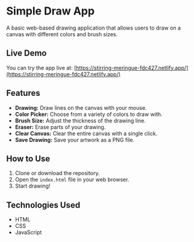 # Simple Draw App

A basic web-based drawing application that allows users to draw on a canvas with different colors and brush sizes.

## Live Demo

You can try the app live at: [https://stirring-meringue-fdc427.netlify.app/](https://stirring-meringue-fdc427.netlify.app/)

## Features

*   **Drawing:** Draw lines on the canvas with your mouse.
*   **Color Picker:** Choose from a variety of colors to draw with.
*   **Brush Size:** Adjust the thickness of the drawing line.
*   **Eraser:** Erase parts of your drawing.
*   **Clear Canvas:** Clear the entire canvas with a single click.
*   **Save Drawing:** Save your artwork as a PNG file.

## How to Use

1.  Clone or download the repository.
2.  Open the `index.html` file in your web browser.
3.  Start drawing!

## Technologies Used

*   HTML
*   CSS
*   JavaScript
